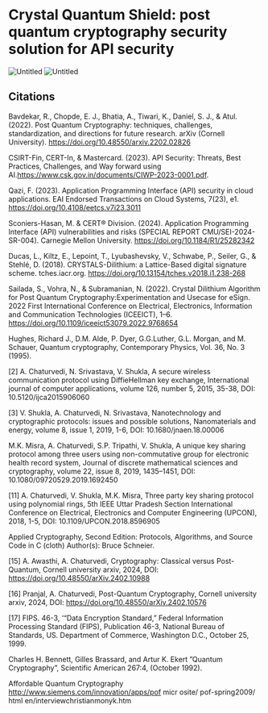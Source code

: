 # Crystal Quantum Shield: post quantum cryptography security solution for API security

![Untitled](https://github.com/user-attachments/assets/fc3587cb-9a89-4032-aac8-bdca2334fa0c)
![Untitled](https://github.com/user-attachments/assets/f5b0646a-7ab5-4012-b032-1f6915f0fc5c)


## Citations

Bavdekar, R., Chopde, E. J., Bhatia, A., Tiwari, K., Daniel, S. J., & Atul. (2022). Post Quantum Cryptography: techniques, challenges, standardization, and directions for future research. arXiv (Cornell University). https://doi.org/10.48550/arxiv.2202.02826

CSIRT-Fin, CERT-In, & Mastercard. (2023). API Security: Threats, Best Practices, Challenges, and Way forward using AI.https://www.csk.gov.in/documents/CIWP-2023-0001.pdf.

Qazi, F. (2023). Application Programming Interface (API) security in cloud applications. EAI Endorsed Transactions on Cloud Systems, 7(23), e1. https://doi.org/10.4108/eetcs.v7i23.3011

Sconiers-Hasan, M. & CERT® Division. (2024). Application Programming Interface (API) vulnerabilities and risks (SPECIAL REPORT CMU/SEI-2024-SR-004). Carnegie Mellon University. https://doi.org/10.1184/R1/25282342

Ducas, L., Kiltz, E., Lepoint, T., Lyubashevsky, V., Schwabe, P., Seiler, G., & Stehlé, D. (2018). CRYSTALS-Dilithium: a Lattice-Based digital signature scheme. tches.iacr.org. https://doi.org/10.13154/tches.v2018.i1.238-268

Sailada, S., Vohra, N., & Subramanian, N. (2022). Crystal Dilithium Algorithm for Post Quantum Cryptography:Experimentation and Usecase for eSign. 2022 First International Conference on Electrical, Electronics, Information and Communication Technologies (ICEEICT), 1–6. https://doi.org/10.1109/iceeict53079.2022.9768654

Hughes, Richard J., D.M. Alde, P. Dyer, G.G.Luther, G.L. Morgan, and M. Schauer, Quantum
cryptography, Contemporary Physics, Vol. 36, No. 3 (1995).

[2] A. Chaturvedi, N. Srivastava, V. Shukla, A secure wireless communication protocol using DiffieHellman key exchange, International journal of computer applications, volume 126, number 5,
2015, 35-38, DOI: 10.5120/ijca2015906060

[3] V. Shukla, A. Chaturvedi, N. Srivastava, Nanotechnology and cryptographic protocols: issues
and possible solutions, Nanomaterials and energy, volume 8, issue 1, 2019, 1-6, DOI:
10.1680/jnaen.18.00006

M.K. Misra, A. Chaturvedi, S.P. Tripathi, V. Shukla, A unique key sharing protocol among
three users using non-commutative group for electronic health record system, Journal of discrete mathematical sciences and cryptography, volume 22, issue 8, 2019, 1435–1451, DOI:
10.1080/09720529.2019.1692450

[11] A. Chaturvedi, V. Shukla, M.K. Misra, Three party key sharing protocol using polynomial rings,
5th IEEE Uttar Pradesh Section International Conference on Electrical, Electronics and Computer
Engineering (UPCON), 2018, 1-5, DOI: 10.1109/UPCON.2018.8596905

Applied Cryptography, Second Edition: Protocols, Algorithms, and Source Code in C (cloth)
Author(s): Bruce Schneier.

[15] A. Awasthi, A. Chaturvedi, Cryptography: Classical versus Post-Quantum, Cornell university
arxiv, 2024, DOI: https://doi.org/10.48550/arXiv.2402.10988

[16] Pranjal, A. Chaturvedi, Post-Quantum Cryptography, Cornell university arxiv, 2024, DOI:
https://doi.org/10.48550/arXiv.2402.10576

[17] FIPS. 46-3, ‘“Data Encryption Standard,” Federal Information Processing Standard (FIPS), Publication 46-3, National Bureau of Standards, US. Department of Commerce, Washington D.C.,
October 25, 1999.

Charles H. Bennett, Gilles Brassard, and Artur K. Ekert ”Quantum Cryptography”, Scientific
American 267:4, (October 1992).

Affordable Quantum Cryptography http://www.siemens.com/innovation/apps/pof micr
osite/ pof-spring2009/ html en/interviewchristianmonyk.htm
